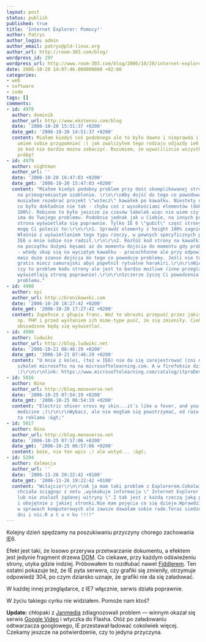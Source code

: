 ```yaml
---
layout: post
status: publish
published: true
title: 'Internet Explorer: Pomocy!'
author: Patrys
author_login: admin
author_email: patrys@pld-linux.org
author_url: http://room-303.com/blog/
wordpress_id: 297
wordpress_url: http://www.room-303.com/blog/2006/10/20/internet-explorer-pomocy/
date: 2006-10-20 14:07:46.000000000 +02:00
categories:
- web
- software
- code
tags: []
comments:
- id: 4978
  author: dominik
  author_url: http://www.ekstenso.com/blog
  date: '2006-10-20 15:51:37 +0200'
  date_gmt: '2006-10-20 14:51:37 +0200'
  content: Miałem kiedyś coś podobnego ale to było dawno i nieprawda i really nie
    umiem sobie przypomnieć :( jak zwalczyłem tego rodzaju odjazdy ie6. Rozumiem,
    że kod nie bardzo można zobaczyć. Rozumiem, że wywaliliście wszystkie *.js na
    próbę?
- id: 4979
  author: nightman
  author_url: ''
  date: '2006-10-20 16:47:03 +0200'
  date_gmt: '2006-10-20 15:47:03 +0200'
  content: "Miałem kiedyś podobny problem przy dość skomplikowanej stronie, opartej
    na przeogromiastym szablonie. \r\n\r\nAby dojść do tego co powodowało problem
    musiałem rozebrać projekt \"wstecz\" kawałek po kawałku. Niestety nie pamiętam
    co było dokładnie nie tak - chyba coś z wysokościami elementów (dokładnie height
    100%). Robione to było jeszcze za czasów tabelek więc nie wiem czy to się w ogóle
    ima do Twojego problemu. Podobnie jednak jak u Ciebie, na innych przeglądarkach
    strona wyświetlała się poprawnie. Tylko IE 6 \"gubił\" część strony.\r\n\r\nCo
    mogę Ci polecić to:\r\n\r\n1. Sprawdź elementy z height 100% zagnieżdzone w innych.
    Właśnie z wyświetlaniem tego typu rzeczy, w pewnych specyficznych przypadkach
    IE6 u mnie sobie nie radził.\r\n\r\n2. Rozłóż kod strony na kawałki - wycinaj
    na początku dużymi kęsami aż do momentu dojścia do momentu gdy problem zniknie
    - wtedy skup się na wyciętym kawałku - pracochłonne ale przy odpowiednim zacięciu
    masz duże szanse dojścia do tego co powoduje problemy. Jeśli nie to podeślę Ci
    gratis miecz samurajski abyś popełnił rytualne harakiri.\r\n\r\nNie mam pojęcia
    czy to problem kodu strony ale jest to bardzo możliwe (inne przeglądarki przecież
    wyświetlają stronę poprawnie).\r\n\r\nSzczerze życzę Ci powodzenia w rozwiązaniu
    problemu."
- id: 4980
  author: opi
  author_url: http://bronikowski.com
  date: '2006-10-20 18:27:42 +0200'
  date_gmt: '2006-10-20 17:27:42 +0200'
  content: Zupełnie z głupia franc. Weź te obrazki przepuść przez jakiś server-side,
    np. PHP i przed wysłaniem ich mime-type puść, że się zmieniły. Ciekawe, czy tak
    obszadzone będą się wyświetlać.
- id: 4990
  author: ludwikc
  author_url: http://blog.ludwikc.net
  date: '2006-10-21 08:46:29 +0200'
  date_gmt: '2006-10-21 07:46:29 +0200'
  content: "U mnie z kolei, (też w IE6) nie da się zarejestrować (zni nawet zobaczyć)
    szkoleń microsoftu na na microsoftelearning.com. A w firefoksie działa bez zarzutu
    :)\r\n\r\nlink: https://www.microsoftelearning.com/catalog/itproDev.aspx :)"
- id: 5016
  author: Nina
  author_url: http://blog.monoverse.net
  date: '2006-10-25 07:54:19 +0200'
  date_gmt: '2006-10-25 06:54:19 +0200'
  content: "Electric shiver cross my skin...it´s like a fever, and you´re my only
    medicine ;)\r\n\r\nWybacz, ale nie mogłam się powstrzymać, od razu mi się przypomniała
    ta reklama :&gt;"
- id: 5017
  author: Nina
  author_url: http://blog.monoverse.net
  date: '2006-10-25 07:57:06 +0200'
  date_gmt: '2006-10-25 06:57:06 +0200'
  content: boże, nie ten wpis ;) ale wstyd... :&gt;
- id: 5294
  author: dalmacja
  author_url: ''
  date: '2006-11-26 20:22:42 +0100'
  date_gmt: '2006-11-26 19:22:42 +0100'
  content: "Witajcie!\r\n\r\nA ja mam taki problem z Explorerem.Cokolwiek bym nie
    chciała ściągnąc z netu ,wyskakuje informacja \" Internet Explorer nie może otworzyć
    lub nie znalazł żądanej witryny \".I tak jest z każdą rzeczą jaką próbuje ściągnąć
    i obojętnie z jakiej stronki.Nie mam pojęcia co się dzieje.Wprawdzie jestem laikiem
    w sprawach komputerowych ale zawsze dawałam sobie rade.Teraz siedze nad tym 2
    dni i nic.R a t u n ku !!!!"
---
```

<p>Kolejny dzień spędzamy na poszukiwaniu przyczyny chorego zachowania <abbr title="Internet Explorera">IE</abbr>6.</p>

<p>Efekt jest taki, że losowo przerywa przetwarzanie dokumentu, a efektem jest jedynie fragment drzewa <abbr title="Document Object Model">DOM</abbr>. Co ciekawe, przy każdym odświeżeniu strony, utyka gdzie indziej. Próbowałem to rozdłubać nawet <a href="http://www.fiddlertool.com/">Fiddlerem</a>. Ten ostatni pokazuje też, że <abbr>IE</abbr> pyta serwera, czy grafiki się zmieniły, otrzymuje odpowiedź 304, po czym dziarsko uznaje, że grafiki nie da się załadować.</p>

<p>W każdej innej przeglądarce, z <abbr>IE</abbr>7 włącznie, serwis działa poprawnie.</p>

<p>W życiu takiego cyrku nie widziałem. Pomoże nam ktoś?</p>

<p><strong>Update:</strong> chłopaki z <a href="http://janmedia.com/">Janmedia</a> zdiagnozowali problem &mdash; winnym okazał się serwis <a href="http://video.google.pl/">Google Video</a> i wtyczka do Flasha. Otóż po załadowaniu odtwarzacza googlowego, <abbr>IE</abbr> przestawał ładować cokolwiek więcej. Czekamy jeszcze na potwierdzenie, czy to jedyna przyczyna.</p>
